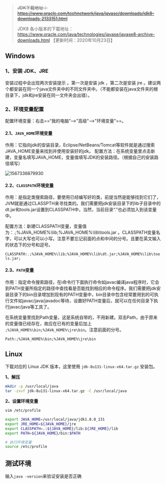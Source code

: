 > ~~JDK下载地址：<https://www.oracle.com/technetwork/java/javase/downloads/jdk8-downloads-2133151.html>~~
> 
> JDK8 各小版本的下载地址：<https://www.oracle.com/java/technologies/javase/javase8-archive-downloads.html> 【更新时间：2020年10月23日】

## Windows

### 1、安装 JDK、JRE

安装过程中会出现两次安装提示 。第一次是安装 jdk ，第二次是安装 jre 。建议两个都安装在同一个java文件夹中的不同文件夹中。（不能都安装在java文件夹的根目录下，jdk和jre安装在同一文件夹会出错）。

### 2、环境变量配置

配置环境变量：右击==“我的电脑”-->"高级"-->"环境变量"==。

#### 2.1、`JAVA_HOME`环境变量

作用：它指向jdk的安装目录，Eclipse/NetBeans/Tomcat等软件就是通过搜索JAVA_HOME变量来找到并使用安装好的jdk。
配置方法：在系统变量里点击新建，变量名填写JAVA_HOME，变量值填写JDK的安装路径。（根据自己的安装路径填写）

![1567336879930](../images/1567336879930.png)

#### 2.2、`CLASSPATH`环境变量

作用：是指定类搜索路径，要使用已经编写好的类，前提当然是能够找到它们了，JVM就是通过CLASSPTH来寻找类的。我们需要把jdk安装目录下的lib子目录中的dt.jar和tools.jar设置到CLASSPATH中，当然，当前目录“.”也必须加入到该变量中。

配置方法：新建CLASSPATH变量，变量值为：.;%JAVA_HOME%\lib;%JAVA_HOME%\lib\tools.jar 。CLASSPATH变量名字，可以大写也可以小写。注意不要忘记前面的点和中间的分号。且要在英文输入的状态下的分号和逗号。

`CLASSPATH:.;%JAVA_HOME%\lib;%JAVA_HOME%\lib\dt.jar;%JAVA_HOME%\lib\tools.jar;`

#### 2.3、`PATH`变量

作用：指定命令搜索路径，在i命令行下面执行命令如javac编译java程序时，它会到PATH变量所指定的路径中查找看是否能找到相应的命令程序。我们需要把jdk安装目录下的bin目录增加到现有的PATH变量中，bin目录中包含经常要用到的可执行文件如javac/java/javadoc等待，设置好PATH变量后，就可以在任何目录下执行javac/java等工具了。

在系统变量里找到Path变量，这是系统自带的，不用新建。双击Path，由于原来的变量值已经存在，故应在已有的变量后加上 `;%JAVA_HOME%\bin;%JAVA_HOME%\jre\bin`。注意前面的分号。

`Path:;%JAVA_HOME%\bin;%JAVA_HOME%\jre\bin`

## Linux

下载对应的 Linux JDK 版本，这里使用 `jdk-8u131-linux-x64.tar.gz` 安装包。

**1、解压**

```bash
mkdir -p /usr/local/java
tar -zxvf jdk-8u131-linux-x64.tar.gz -C /usr/local/java
```

**2、设置环境变量**

```bash
vim /etc/profile

export JAVA_HOME=/usr/local/java/jdk1.8.0_131  
export JRE_HOME=${JAVA_HOME}/jre  
export CLASSPATH=.:${JAVA_HOME}/lib:${JRE_HOME}/lib  
export PATH=${JAVA_HOME}/bin:$PATH

# 执行环境变量
source /etc/profile
```

## 测试环境

输入`java -version`来验证安装是否正确

